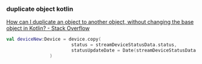 ### duplicate object kotlin


[How can I duplicate an object to another object, without changing the base object in Kotlin? - Stack Overflow](https://stackoverflow.com/questions/50237384/how-can-i-duplicate-an-object-to-another-object-without-changing-the-base-objec)




```kotlin
val deviceNew:Device = device.copy(
                        status = streamDeviceStatusData.status,
                        statusUpdateDate = Date(streamDeviceStatusData.ts*1000)
                )
```
